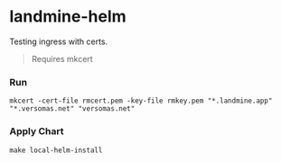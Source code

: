 # landmine-helm

Testing ingress with certs.

> Requires mkcert

### Run

```shell
mkcert -cert-file rmcert.pem -key-file rmkey.pem "*.landmine.app" "*.versomas.net" "versomas.net" 
```

### Apply Chart

```shell
make local-helm-install
```
